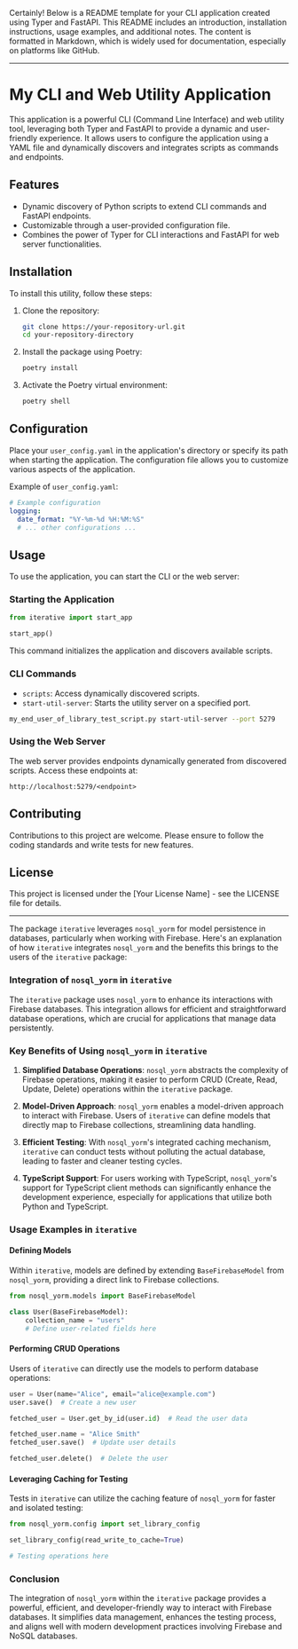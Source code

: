 Certainly! Below is a README template for your CLI application created using Typer and FastAPI. This README includes an introduction, installation instructions, usage examples, and additional notes. The content is formatted in Markdown, which is widely used for documentation, especially on platforms like GitHub.

---

# My CLI and Web Utility Application

This application is a powerful CLI (Command Line Interface) and web utility tool, leveraging both Typer and FastAPI to provide a dynamic and user-friendly experience. It allows users to configure the application using a YAML file and dynamically discovers and integrates scripts as commands and endpoints.

## Features

- Dynamic discovery of Python scripts to extend CLI commands and FastAPI endpoints.
- Customizable through a user-provided configuration file.
- Combines the power of Typer for CLI interactions and FastAPI for web server functionalities.

## Installation

To install this utility, follow these steps:

1. Clone the repository:
   ```bash
   git clone https://your-repository-url.git
   cd your-repository-directory
   ```

2. Install the package using Poetry:
   ```bash
   poetry install
   ```

3. Activate the Poetry virtual environment:
   ```bash
   poetry shell
   ```

## Configuration

Place your `user_config.yaml` in the application's directory or specify its path when starting the application. The configuration file allows you to customize various aspects of the application.

Example of `user_config.yaml`:

```yaml
# Example configuration
logging:
  date_format: "%Y-%m-%d %H:%M:%S"
  # ... other configurations ...
```

## Usage

To use the application, you can start the CLI or the web server:

### Starting the Application

```python
from iterative import start_app

start_app()
```

This command initializes the application and discovers available scripts.

### CLI Commands

- `scripts`: Access dynamically discovered scripts.
- `start-util-server`: Starts the utility server on a specified port.

```bash
my_end_user_of_library_test_script.py start-util-server --port 5279
```

### Using the Web Server

The web server provides endpoints dynamically generated from discovered scripts. Access these endpoints at:

```
http://localhost:5279/<endpoint>
```

## Contributing

Contributions to this project are welcome. Please ensure to follow the coding standards and write tests for new features.

## License

This project is licensed under the [Your License Name] - see the LICENSE file for details.

---

The package `iterative` leverages `nosql_yorm` for model persistence in databases, particularly when working with Firebase. Here's an explanation of how `iterative` integrates `nosql_yorm` and the benefits this brings to the users of the `iterative` package:

### Integration of `nosql_yorm` in `iterative`

The `iterative` package uses `nosql_yorm` to enhance its interactions with Firebase databases. This integration allows for efficient and straightforward database operations, which are crucial for applications that manage data persistently. 

### Key Benefits of Using `nosql_yorm` in `iterative`

1. **Simplified Database Operations**: `nosql_yorm` abstracts the complexity of Firebase operations, making it easier to perform CRUD (Create, Read, Update, Delete) operations within the `iterative` package.

2. **Model-Driven Approach**: `nosql_yorm` enables a model-driven approach to interact with Firebase. Users of `iterative` can define models that directly map to Firebase collections, streamlining data handling.

3. **Efficient Testing**: With `nosql_yorm`'s integrated caching mechanism, `iterative` can conduct tests without polluting the actual database, leading to faster and cleaner testing cycles.

4. **TypeScript Support**: For users working with TypeScript, `nosql_yorm`'s support for TypeScript client methods can significantly enhance the development experience, especially for applications that utilize both Python and TypeScript.

### Usage Examples in `iterative`

#### Defining Models

Within `iterative`, models are defined by extending `BaseFirebaseModel` from `nosql_yorm`, providing a direct link to Firebase collections.

```python
from nosql_yorm.models import BaseFirebaseModel

class User(BaseFirebaseModel):
    collection_name = "users"
    # Define user-related fields here
```

#### Performing CRUD Operations

Users of `iterative` can directly use the models to perform database operations:

```python
user = User(name="Alice", email="alice@example.com")
user.save()  # Create a new user

fetched_user = User.get_by_id(user.id)  # Read the user data

fetched_user.name = "Alice Smith"
fetched_user.save()  # Update user details

fetched_user.delete()  # Delete the user
```

#### Leveraging Caching for Testing

Tests in `iterative` can utilize the caching feature of `nosql_yorm` for faster and isolated testing:

```python
from nosql_yorm.config import set_library_config

set_library_config(read_write_to_cache=True)

# Testing operations here
```

### Conclusion

The integration of `nosql_yorm` within the `iterative` package provides a powerful, efficient, and developer-friendly way to interact with Firebase databases. It simplifies data management, enhances the testing process, and aligns well with modern development practices involving Firebase and NoSQL databases.